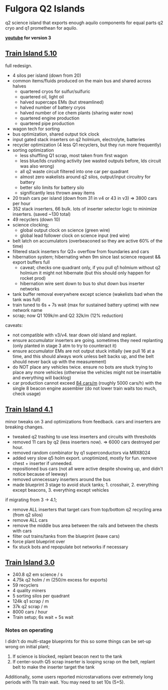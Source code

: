 # Fulgora Q2 Islands

q2 science island that exports enough aquilo components for equal parts q2 cryo and q1 promethean for aquilo.

**[youtube](https://www.youtube.com/watch?v=NC3HJzfywt4) for version 3**

## [Train Island 5.10](./fulgora-train5.txt)
full redesign.

- 4 silos per island (down from 20)
- common items/fluids produced on the main bus and shared across halves
  * quartered cryos for sulfur/sulfuric
  * quartered oil, light oil
  * halved supercaps EMs (but streamlined)
  * halved number of battery cryos
  * halved number of ice chem plants (sharing water now)
  * quartered engine production
  * quartered pipe production
- wagon tech for sorting
- bus optimization, shared output tick clock
- input gated stack inserters on q2 holmium, electrolyte, batteries
- recycler optimization (4 less Q1 recyclers, but they run more frequently)
- sorting optimization
  * less shuffling Q1 scrap, most taken from first wagon
  * less blue/lds crushing activity (we wasted outputs before, lds circuit was also wrong)
  * all q2 waste circuit filtered into one car per quadrant
  * almost zero wakelists around q2 silos, output/input circuitry for battery
  * better silo limits for battery silo
  * significantly less thrown away items
- 20 trash cars per island (down from 31 in v4 or 43 in v3) => 3800 cars per hour
- 352 stack inserters, 66 bulk. lots of inserter selector logic to minimize inserters. (saved ~130 total)
- 49 recyclers (down 10)
- science clocking;
  * global output clock on science (green wire)
  * global lead follower clock on science input (red wire)
- belt latch on accumulators (overbeaconed so they are active 60% of the time)
- filtered stack inserters for Q3+ overflow from foundaries and cars
- hibernation system; hibernating when 9m since last science request && export buffers full
  * caveat; checks one quadrant only, if you pull q1 holmium without q2 holmium it might not hibernate (but this should only happen for rocket prod)
  * hibernation wire sent down to bus to shut down bus inserter networks
- tank buffer removal everywhere except science (wakelists bad when the tank was full)
- train tuned to 6s + 7s wait (max for sustained battery uptime) with new network name
- scrap; now Q1 109k/m and Q2 32k/m (12% reduction)

caveats:
- not compatible with v3/v4. tear down old island and replant.
- ensure accumulator inserters are going. sometimes they need replanting (only planted in stage 3 atm to try to counteract it)
- ensure accumulator EMs are not output stuck initially (we pull 16 at a time, and this should always work unless belt backs up, and the belt should never back up with the measurement)
- do NOT place any vehicles twice. ensure no bots are stuck trying to place any more vehicles (otherwise the vehicles might not be insertable and everything will backlog)
- car production cannot exceed [84 cars/m](https://factoriolab.github.io/spa/list?z=eJw1jzEOgzAMRW-TIUNFCrQsXpxWYqASQ09A1QHUQBsQlRh89n5XYbD.c75tORONtirMk6w3HVU2Q3aaKkSBOOnD0US6ZNbCBtx2WAEO4CNAe3wLyNX6AgqFGVAqLHvz528F4kaHoLnOQIdU10nHpDHpQRf084K7wjtSaUKItMlZcuFGeBMGDMK18Cgche.Cq3ArfDBd6PGvLDOv6UEs3l7NSs79ABXuRJE_&v=11) (roughly 5000 cars/h) with the single 8 beacon engine assembler (do not lower train waits too much, check usage)

## [Train Island 4.1](./fulgora-train4.txt)
minor tweaks on 3 and optimizations from feedback. cars and inserters are breaking changes.

- tweaked q2 trashing to use less inserters and circuits with thresholds
- removed 11 cars by q2 (less inserters now). => 6000 cars destroyed per hour.
- removed random combinator by q1 superconductors via MRX8024
- added very slow q5 holm export. unoptimized, mostly for fun. remove chest + inserter if unneeded.
- repositioned bus cars (not all were active despite showing up, and didn't notice because of leeway)
- removed unnecessary inserters around the bus
- made blueprint 3 stage to avoid stuck tanks; 1. crosshair, 2. everything except beacons, 3. everything except vehicles

if migrating from 3 -> 4.1;
- remove ALL inserters that target cars from top/bottom q2 recycling area (from q2 silos)
- remove ALL cars
- remove the middle bus area between the rails and between the chests with cars
- filter out trains/tanks from the blueprint (leave cars)
- force plant blueprint over
- fix stuck bots and repopulate bot networks if necessary

## [Train Island 3.0](./fulgora-train3.txt)

- 240.8 q2 em science / s
- 4.75k q2 holm / m (250/m excess for exports)
- 59 recyclers
- 4 quality miners
- 5 sorting silos per quadrant
- 124k q1 scrap / m
- 37k q2 scrap / m
- 8000 cars / hour
- Train setup; 6s wait + 5s wait

### Notes on operating
I didn't do multi-stage blueprints for this so some things can be set-up wrong on initial plant;

1. If science is blocked, replant beacon next to the tank
2. If center-south Q5 scrap inserter is looping scrap on the belt, replant belt to make the inserter target the tank

Additionally, some users reported microstarvations over extremely long periods with 11s train wait. You may need to set 10s (5+5).
